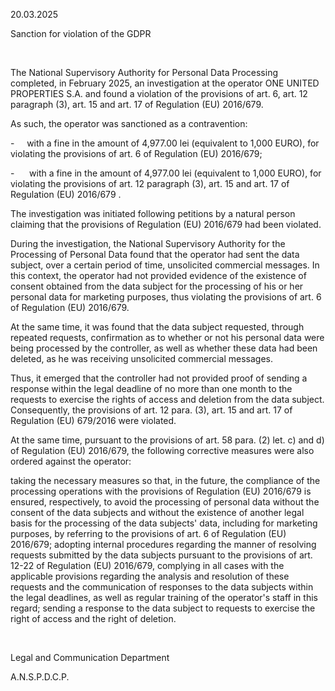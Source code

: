 20.03.2025

Sanction for violation of the GDPR

 

The National Supervisory Authority for Personal Data Processing completed, in February 2025, an investigation at the operator ONE UNITED PROPERTIES S.A. and found a violation of the provisions of art. 6, art. 12 paragraph (3), art. 15 and art. 17 of Regulation (EU) 2016/679.

As such, the operator was sanctioned as a contravention:

-     with a fine in the amount of 4,977.00 lei (equivalent to 1,000 EURO), for violating the provisions of art. 6 of Regulation (EU) 2016/679;

-      with a fine in the amount of 4,977.00 lei (equivalent to 1,000 EURO), for violating the provisions of art. 12 paragraph (3), art. 15 and art. 17 of Regulation (EU) 2016/679 .

The investigation was initiated following petitions by a natural person claiming that the provisions of Regulation (EU) 2016/679 had been violated.

During the investigation, the National Supervisory Authority for the Processing of Personal Data found that the operator had sent the data subject, over a certain period of time, unsolicited commercial messages. In this context, the operator had not provided evidence of the existence of consent obtained from the data subject for the processing of his or her personal data for marketing purposes, thus violating the provisions of art. 6 of Regulation (EU) 2016/679.

At the same time, it was found that the data subject requested, through repeated requests, confirmation as to whether or not his personal data were being processed by the controller, as well as whether these data had been deleted, as he was receiving unsolicited commercial messages.

Thus, it emerged that the controller had not provided proof of sending a response within the legal deadline of no more than one month to the requests to exercise the rights of access and deletion from the data subject. Consequently, the provisions of art. 12 para. (3), art. 15 and art. 17 of Regulation (EU) 679/2016 were violated.

At the same time, pursuant to the provisions of art. 58 para. (2) let. c) and d) of Regulation (EU) 2016/679, the following corrective measures were also ordered against the operator:

taking the necessary measures so that, in the future, the compliance of the processing operations with the provisions of Regulation (EU) 2016/679 is ensured, respectively, to avoid the processing of personal data without the consent of the data subjects and without the existence of another legal basis for the processing of the data subjects' data, including for marketing purposes, by referring to the provisions of art. 6 of Regulation (EU) 2016/679; adopting internal procedures regarding the manner of resolving requests submitted by the data subjects pursuant to the provisions of art. 12-22 of Regulation (EU) 2016/679, complying in all cases with the applicable provisions regarding the analysis and resolution of these requests and the communication of responses to the data subjects within the legal deadlines, as well as regular training of the operator's staff in this regard; sending a response to the data subject to requests to exercise the right of access and the right of deletion.

 

Legal and Communication Department

A.N.S.P.D.C.P.
